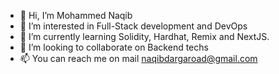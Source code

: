 - 👋 Hi, I’m Mohammed Naqib
- 👀 I’m interested in Full-Stack development and DevOps
- 🌱 I’m currently learning Solidity, Hardhat, Remix and NextJS.
- 💞️ I’m looking to collaborate on Backend techs
- 📫 You can reach me on mail naqibdargaroad@gmail.com

<!---
mnaqib/mnaqib is a ✨ special ✨ repository because its `README.md` (this file) appears on your GitHub profile.
You can click the Preview link to take a look at your changes.
--->
